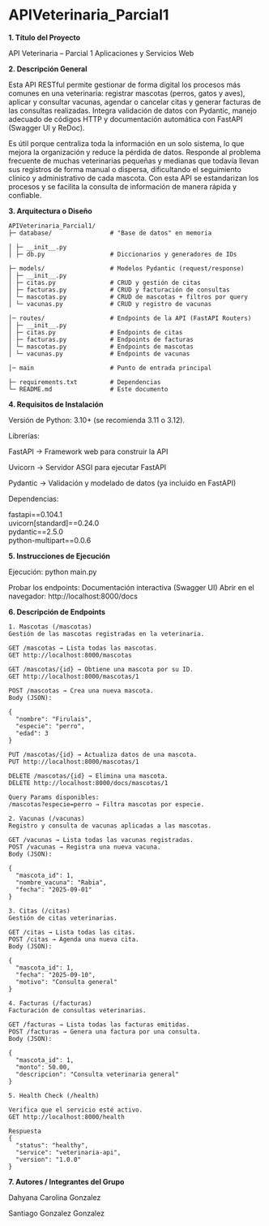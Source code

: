 # APIVeterinaria_Parcial1

**1. Título del Proyecto**

API Veterinaria – Parcial 1 Aplicaciones y Servicios Web

**2. Descripción General**

Esta API RESTful permite gestionar de forma digital los procesos más comunes en una veterinaria: registrar mascotas (perros, gatos y aves), aplicar y consultar vacunas, agendar o cancelar citas y generar facturas de las consultas realizadas. Integra validación de datos con Pydantic, manejo adecuado de códigos HTTP y documentación automática con FastAPI (Swagger UI y ReDoc).

Es útil porque centraliza toda la información en un solo sistema, lo que mejora la organización y reduce la pérdida de datos. Responde al problema frecuente de muchas veterinarias pequeñas y medianas que todavía llevan sus registros de forma manual o dispersa, dificultando el seguimiento clínico y administrativo de cada mascota. Con esta API se estandarizan los procesos y se facilita la consulta de información de manera rápida y confiable.

**3. Arquitectura o Diseño**
```
APIVeterinaria_Parcial1/
├─ database/                # "Base de datos" en memoria

│ ├─ __init__.py            
│ ├─ db.py                  # Diccionarios y generadores de IDs

├─ models/                  # Modelos Pydantic (request/response)
│ ├─ __init__.py               
│ ├─ citas.py               # CRUD y gestión de citas
│ ├─ facturas.py            # CRUD y facturación de consultas
│ └─ mascotas.py            # CRUD de mascotas + filtros por query
│ └─ vacunas.py             # CRUD y registro de vacunas

│─ routes/                  # Endpoints de la API (FastAPI Routers)
│ ├─ __init__.py             
│ ├─ citas.py               # Endpoints de citas
│ ├─ facturas.py            # Endpoints de facturas
│ └─ mascotas.py            # Endpoints de mascotas
│ └─ vacunas.py             # Endpoints de vacunas

│─ main                     # Punto de entrada principal

├─ requirements.txt         # Dependencias
└─ README.md                # Este documento
```

**4. Requisitos de Instalación**

Versión de Python: 3.10+ (se recomienda 3.11 o 3.12).

Librerías:

FastAPI → Framework web para construir la API

Uvicorn → Servidor ASGI para ejecutar FastAPI

Pydantic → Validación y modelado de datos (ya incluido en FastAPI)

Dependencias:

fastapi==0.104.1  
uvicorn[standard]==0.24.0  
pydantic==2.5.0  
python-multipart==0.0.6  

**5. Instrucciones de Ejecución**

Ejecución:
python main.py

Probar los endpoints:
Documentación interactiva (Swagger UI)
Abrir en el navegador: http://localhost:8000/docs

**6. Descripción de Endpoints**
```
1. Mascotas (/mascotas)
Gestión de las mascotas registradas en la veterinaria.

GET /mascotas → Lista todas las mascotas.
GET http://localhost:8000/mascotas

GET /mascotas/{id} → Obtiene una mascota por su ID.
GET http://localhost:8000/mascotas/1

POST /mascotas → Crea una nueva mascota.
Body (JSON):

{
  "nombre": "Firulais",
  "especie": "perro",
  "edad": 3
}

PUT /mascotas/{id} → Actualiza datos de una mascota.
PUT http://localhost:8000/mascotas/1

DELETE /mascotas/{id} → Elimina una mascota.
DELETE http://localhost:8000/docs/mascotas/1

Query Params disponibles:
/mascotas?especie=perro → Filtra mascotas por especie.

2. Vacunas (/vacunas)
Registro y consulta de vacunas aplicadas a las mascotas.

GET /vacunas → Lista todas las vacunas registradas.
POST /vacunas → Registra una nueva vacuna.
Body (JSON):

{
  "mascota_id": 1,
  "nombre_vacuna": "Rabia",
  "fecha": "2025-09-01"
}

3. Citas (/citas)
Gestión de citas veterinarias.

GET /citas → Lista todas las citas.
POST /citas → Agenda una nueva cita.
Body (JSON):

{
  "mascota_id": 1,
  "fecha": "2025-09-10",
  "motivo": "Consulta general"
}

4. Facturas (/facturas)
Facturación de consultas veterinarias.

GET /facturas → Lista todas las facturas emitidas.
POST /facturas → Genera una factura por una consulta.
Body (JSON):

{
  "mascota_id": 1,
  "monto": 50.00,
  "descripcion": "Consulta veterinaria general"
}

5. Health Check (/health)

Verifica que el servicio esté activo.
GET http://localhost:8000/health

Respuesta
{
  "status": "healthy",
  "service": "veterinaria-api",
  "version": "1.0.0"
}

```
**7. Autores / Integrantes del Grupo**

Dahyana Carolina Gonzalez

Santiago Gonzalez Gonzalez




